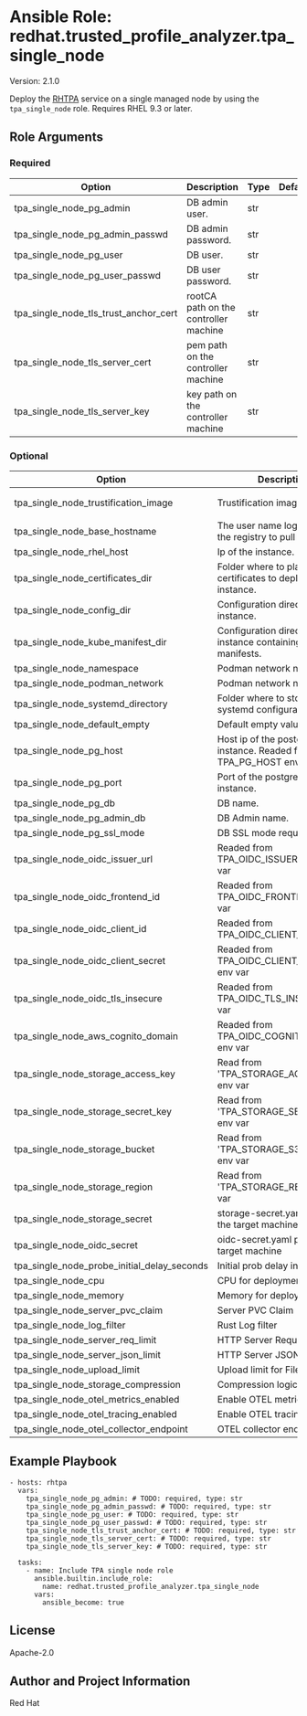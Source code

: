 <!--- to update this file, update files in the role's meta/ directory (and/or its README.j2 template) and run "make role-readme" -->

# Ansible Role: redhat.trusted_profile_analyzer.tpa_single_node

Version: 2.1.0

Deploy the [RHTPA](https://docs.redhat.com/en/documentation/red_hat_trusted_profile_analyzer/) service on a single managed node by using the `tpa_single_node` role.
Requires RHEL 9.3 or later.

## Role Arguments

### Required

| Option                                | Description                           | Type | Default |
| ------------------------------------- | ------------------------------------- | ---- | ------- |
| tpa_single_node_pg_admin              | DB admin user.                        | str  |         |
| tpa_single_node_pg_admin_passwd       | DB admin password.                    | str  |         |
| tpa_single_node_pg_user               | DB user.                              | str  |         |
| tpa_single_node_pg_user_passwd        | DB user password.                     | str  |         |
| tpa_single_node_tls_trust_anchor_cert | rootCA path on the controller machine | str  |         |
| tpa_single_node_tls_server_cert       | pem path on the controller machine    | str  |         |
| tpa_single_node_tls_server_key        | key path on the controller machine    | str  |         |

### Optional

| Option                                      | Description                                                            | Type | Default                                                                                                |
| ------------------------------------------- | ---------------------------------------------------------------------- | ---- | ------------------------------------------------------------------------------------------------------ |
| tpa_single_node_trustification_image        | Trustification image.                                                  | str  | `registry.redhat.io/rhtpa/rhtpa-trustification-service-rhel9:0bef82c8139cc89ef4840e36ad519ca24bb54f70` |
| tpa_single_node_base_hostname               | The user name logging in to the registry to pull images.               | str  | `trustification`                                                                                       |
| tpa_single_node_rhel_host                   | Ip of the instance.                                                    | str  |                                                                                                        |
| tpa_single_node_certificates_dir            | Folder where to place the certificates to deploy on the instance.      | str  | `certs`                                                                                                |
| tpa_single_node_config_dir                  | Configuration directory on the instance.                               | str  | `/etc/rhtpa`                                                                                           |
| tpa_single_node_kube_manifest_dir           | Configuration directory on the instance containing the manifests.      | str  | `/etc/rhtpa/manifests`                                                                                 |
| tpa_single_node_namespace                   | Podman network namespace.                                              | str  | `trustification`                                                                                       |
| tpa_single_node_podman_network              | Podman network name.                                                   | str  | `tcnet`                                                                                                |
| tpa_single_node_systemd_directory           | Folder where to store the systemd configurations files.                | str  | `/etc/systemd/system`                                                                                  |
| tpa_single_node_default_empty               | Default empty value.                                                   | str  |                                                                                                        |
| tpa_single_node_pg_host                     | Host ip of the postgresql db instance. Readed from the TPA_PG_HOST env | str  |                                                                                                        |
| tpa_single_node_pg_port                     | Port of the postgresql db instance.                                    | str  | `5432`                                                                                                 |
| tpa_single_node_pg_db                       | DB name.                                                               | str  | `trustify`                                                                                             |
| tpa_single_node_pg_admin_db                 | DB Admin name.                                                         | str  | `postgres`                                                                                             |
| tpa_single_node_pg_ssl_mode                 | DB SSL mode require/disable.                                           | str  | `require`                                                                                              |
| tpa_single_node_oidc_issuer_url             | Readed from TPA_OIDC_ISSUER_URL env var                                | str  |                                                                                                        |
| tpa_single_node_oidc_frontend_id            | Readed from TPA_OIDC_FRONTEND_ID env var                               | str  |                                                                                                        |
| tpa_single_node_oidc_client_id              | Readed from TPA_OIDC_CLIENT_ID env var                                 | str  |                                                                                                        |
| tpa_single_node_oidc_client_secret          | Readed from TPA_OIDC_CLIENT_SECRET env var                             | str  |                                                                                                        |
| tpa_single_node_oidc_tls_insecure           | Readed from TPA_OIDC_TLS_INSECURE env var                              | str  |                                                                                                        |
| tpa_single_node_aws_cognito_domain          | Readed from TPA_OIDC_COGNITO_DOMAIN env var                            | str  |                                                                                                        |
| tpa_single_node_storage_access_key          | Read from 'TPA_STORAGE_ACCESS_KEY' env var                             | str  |                                                                                                        |
| tpa_single_node_storage_secret_key          | Read from 'TPA_STORAGE_SECRET_KEY' env var                             | str  |                                                                                                        |
| tpa_single_node_storage_bucket              | Read from 'TPA_STORAGE_S3_BUCKET' env var                              | str  |                                                                                                        |
| tpa_single_node_storage_region              | Read from 'TPA_STORAGE_REGION' env var                                 | str  |                                                                                                        |
| tpa_single_node_storage_secret              | storage-secret.yaml path on the target machine                         | str  | `/etc/rhtpa/manifests/storage-secret.yaml`                                                             |
| tpa_single_node_oidc_secret                 | oidc-secret.yaml path on the target machine                            | str  | `/etc/rhtpa/manifests/oidc-secret.yaml`                                                                |
| tpa_single_node_probe_initial_delay_seconds | Initial prob delay in seconds                                          | int  | `30`                                                                                                   |
| tpa_single_node_cpu                         | CPU for deployment                                                     | int  | `1`                                                                                                    |
| tpa_single_node_memory                      | Memory for deployment                                                  | str  | `8Gi`                                                                                                  |
| tpa_single_node_server_pvc_claim            | Server PVC Claim                                                       | str  | `32Gi`                                                                                                 |
| tpa_single_node_log_filter                  | Rust Log filter                                                        | str  | `info`                                                                                                 |
| tpa_single_node_server_req_limit            | HTTP Server Request limit                                              | str  |                                                                                                        |
| tpa_single_node_server_json_limit           | HTTP Server JSON limit                                                 | str  |                                                                                                        |
| tpa_single_node_upload_limit                | Upload limit for Files                                                 | str  |                                                                                                        |
| tpa_single_node_storage_compression         | Compression logic for storage                                          | str  |                                                                                                        |
| tpa_single_node_otel_metrics_enabled        | Enable OTEL metrics                                                    |  str |  `false`                                                                                               |
| tpa_single_node_otel_tracing_enabled        | Enable OTEL tracing                                                    |  str |  `false`                                                                                               |
| tpa_single_node_otel_collector_endpoint     | OTEL collector endpoint                                                |  str |  `None`                                                                                                |

## Example Playbook

```
- hosts: rhtpa
  vars:
    tpa_single_node_pg_admin: # TODO: required, type: str
    tpa_single_node_pg_admin_passwd: # TODO: required, type: str
    tpa_single_node_pg_user: # TODO: required, type: str
    tpa_single_node_pg_user_passwd: # TODO: required, type: str
    tpa_single_node_tls_trust_anchor_cert: # TODO: required, type: str
    tpa_single_node_tls_server_cert: # TODO: required, type: str
    tpa_single_node_tls_server_key: # TODO: required, type: str

  tasks:
    - name: Include TPA single node role
      ansible.builtin.include_role:
        name: redhat.trusted_profile_analyzer.tpa_single_node
      vars:
        ansible_become: true
```

## License

Apache-2.0

## Author and Project Information

Red Hat
